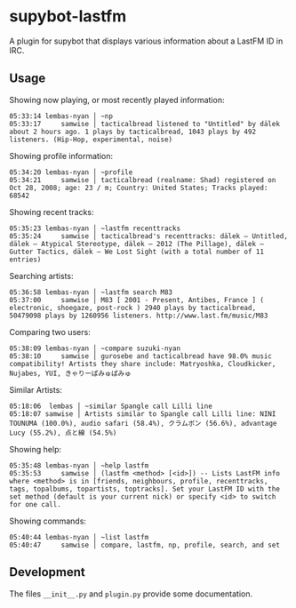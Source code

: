 supybot-lastfm
==============

A plugin for supybot that displays various information about a LastFM ID in IRC.

Usage
-----

Showing now playing, or most recently played information:
```
05:33:14 lembas-nyan │ ~np
05:33:17     samwise │ tacticalbread listened to "Untitled" by dälek about 2 hours ago. 1 plays by tacticalbread, 1043 plays by 492 listeners. (Hip-Hop, experimental, noise)
```

Showing profile information:
```
05:34:20 lembas-nyan │ ~profile
05:34:21     samwise │ tacticalbread (realname: Shad) registered on Oct 28, 2008; age: 23 / m; Country: United States; Tracks played: 68542
```

Showing recent tracks:
```
05:35:23 lembas-nyan │ ~lastfm recenttracks
05:35:24     samwise │ tacticalbread's recenttracks: dälek – Untitled, dälek – Atypical Stereotype, dälek – 2012 (The Pillage), dälek – Gutter Tactics, dälek – We Lost Sight (with a total number of 11 entries)
```

Searching artists:
```
05:36:58 lembas-nyan │ ~lastfm search M83
05:37:00     samwise │ M83 [ 2001 - Present, Antibes, France ] ( electronic, shoegaze, post-rock ) 2940 plays by tacticalbread, 50479098 plays by 1260956 listeners. http://www.last.fm/music/M83
```

Comparing two users:
```
05:38:09 lembas-nyan │ ~compare suzuki-nyan
05:38:10     samwise │ gurosebe and tacticalbread have 98.0% music compatibility! Artists they share include: Matryoshka, Cloudkicker, Nujabes, YUI, きゃりーぱみゅぱみゅ
```

Similar Artists:
```
05:18:06  lembas │ ~similar Spangle call Lilli line
05:18:07 samwise │ Artists similar to Spangle call Lilli line: NINI TOUNUMA (100.0%), audio safari (58.4%), クラムボン (56.6%), advantage Lucy (55.2%), 点と線 (54.5%)
```

Showing help:
```
05:35:48 lembas-nyan │ ~help lastfm
05:35:53     samwise │ (lastfm <method> [<id>]) -- Lists LastFM info where <method> is in [friends, neighbours, profile, recenttracks, tags, topalbums, topartists, toptracks]. Set your LastFM ID with the set method (default is your current nick) or specify <id> to switch for one call.
```

Showing commands:
```
05:40:44 lembas-nyan │ ~list lastfm
05:40:47     samwise │ compare, lastfm, np, profile, search, and set
```

Development
-----------

The files `__init__.py` and `plugin.py` provide some documentation.
